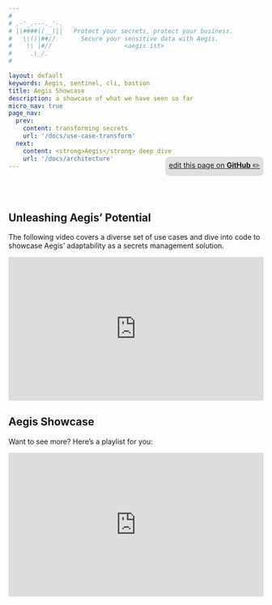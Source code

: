 ```yaml
---
#
# .-'_.---._'-.
# ||####|(__)||   Protect your secrets, protect your business.
#   \\()|##//       Secure your sensitive data with Aegis.
#    \\ |#//                    <aegis.ist>
#     .\_/.
#

layout: default
keywords: Aegis, sentinel, cli, bastion
title: Aegis Showcase
description: a showcase of what we have seen so far
micro_nav: true
page_nav:
  prev:
    content: transforming secrets
    url: '/docs/use-case-transform'
  next:
    content: <strong>Aegis</strong> deep dive
    url: '/docs/architecture'
---
```


<p style="text-align:right;position:relative;top:-40px;"
><a href="https://github.com/ShieldWorks/aegis-web/blob/main/docs/use-case-showcase.md"
style="border-bottom: none;background:#e0e0e0;padding:0.5em;display:inline-block;
border-radius:8px;">
edit this page on <strong>GitHub</strong> ✏️</a></p>

## Unleashing Aegis’ Potential

The following video covers a diverse set of use cases and dive into code to 
showcase Aegis’ adaptability as a secrets management solution.

<div style="padding:56.25% 0 0 0;position:relative;"><iframe 
src="https://player.vimeo.com/video/822485452?h=03c0348f6f&amp;badge=0&amp;autopause=0&amp;player_id=0&amp;app_id=58479" 
frameborder="0" allow="autoplay; fullscreen; picture-in-picture" allowfullscreen 
style="position:absolute;top:0;left:0;width:100%;height:100%;" 
title="Unleashing Aegis&amp;rsquo; Potential"></iframe></div>
<script src="https://player.vimeo.com/api/player.js"></script>

## Aegis Showcase

Want to see more? Here’s a playlist for you:

<div style='padding:56.25% 0 0 0;position:relative;'>
  <iframe src='https://vimeo.com/showcase/10074951/embed' 
    allowfullscreen frameborder='0' 
    style='position:absolute;top:0;left:0;width:100%;height:100%;'></iframe>
</div>

